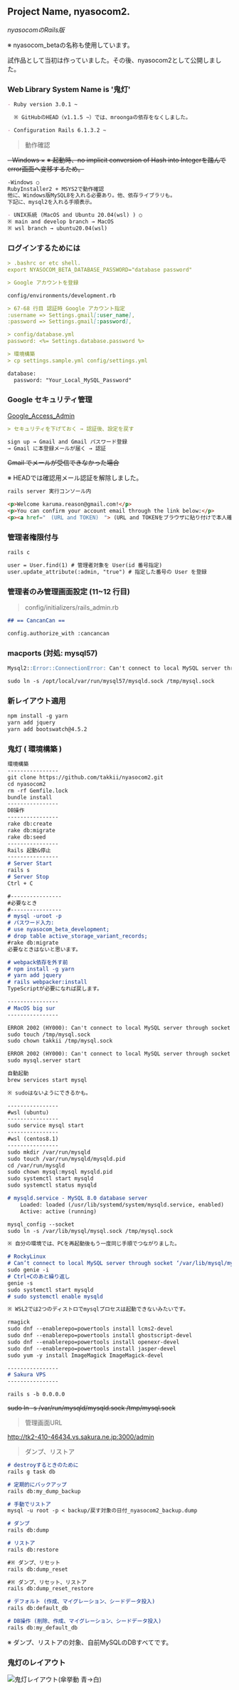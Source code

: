 ## Project Name, nyasocom2.

_nyasocomのRails版_

※ nyasocom_betaの名称も使用しています。

試作品として当初は作っていました。その後、nyasocom2として公開しました。

### Web Library System Name is '鬼灯'

```markdown
- Ruby version 3.0.1 ~

  ※ GitHubのHEAD（v1.1.5 ~）では、mroongaの依存をなくしました。

- Configuration Rails 6.1.3.2 ~
```

> 動作確認

<s>- Windows ×</s>
<s>※ 起動時、no implicit conversion of Hash into Integerを踏んでerror画面へ変移するため。</s>

```markdown
-Windows ○
RubyInstaller2 + MSYS2で動作確認
他に、Windows版MySQL8を入れる必要あり。他、依存ライブラリも。
下記に、mysql2を入れる手順表示。

- UNIX系統 (MacOS and Ubuntu 20.04(wsl) ) ○
※ main and develop branch → MacOS
※ wsl branch → ubuntu20.04(wsl)
```

### ログインするためには

```markdown
> .bashrc or etc shell.
export NYASOCOM_BETA_DATABASE_PASSWORD="database password"

> Google アカウントを登録

config/environments/development.rb

> 67-68 行目 認証時 Google アカウント指定
:username => Settings.gmail[:user_name],
:password => Settings.gmail[:password],

> config/database.yml
password: <%= Settings.database.password %>

> 環境構築
> cp settings.sample.yml config/settings.yml

database:
  password: "Your_Local_MySQL_Password"
```

### Google セキュリティ管理

[Google_Access_Admin](https://www.google.com/settings/security/lesssecureapps)

```markdown
> セキュリティを下げておく → 認証後、設定を戻す

sign up → Gmail and Gmail パスワード登録
→ Gmail に本登録メールが届く → 認証
```

<s>Gmail でメールが受信できなかった場合</s>

※ HEADでは確認用メール認証を解除しました。

```markdown
rails server 実行コンソール内

<p>Welcome karuma.reason@gmail.com!</p>
<p>You can confirm your account email through the link below:</p>
<p><a href="　(URL and TOKEN)　"> (URL and TOKENをブラウザに貼り付けで本人確認できる) Confirm my account</a></p>
```

### 管理者権限付与

```markdown
rails c

user = User.find(1) # 管理者対象を User(id 番号指定)
user.update_attribute(:admin, "true") # 指定した番号の User を登録
```

### 管理者のみ管理画面設定 (11~12 行目)

> config/initializers/rails_admin.rb

```markdown
## == CancanCan ==

config.authorize_with :cancancan
```

### macports (対処: mysql57)

```markdown
Mysql2::Error::ConnectionError: Can't connect to local MySQL server through socket '/tmp/mysql.sock' (2)

sudo ln -s /opt/local/var/run/mysql57/mysqld.sock /tmp/mysql.sock
```

### 新レイアウト適用

```markdown
npm install -g yarn
yarn add jquery
yarn add bootswatch@4.5.2
```

### 鬼灯 ( 環境構築 )

```markdown
環境構築
----------------
git clone https://github.com/takkii/nyasocom2.git
cd nyasocom2
rm -rf Gemfile.lock
bundle install
----------------
DB操作
----------------
rake db:create
rake db:migrate
rake db:seed
----------------
Rails 起動&停止
----------------
# Server Start
rails s
# Server Stop
Ctrl + C

#----------------
#必要なとき
#----------------
# mysql -uroot -p
# パスワード入力:
# use nyasocom_beta_development;
# drop table active_storage_variant_records;
#rake db:migrate
必要なときはないと思います。

# webpack依存を外す前
# npm install -g yarn
# yarn add jquery
# rails webpacker:install
TypeScriptが必要になれば戻します。

----------------
# MacOS big sur
----------------

ERROR 2002 (HY000): Can't connect to local MySQL server through socket '/tmp/mysql.sock' (2)
sudo touch /tmp/mysql.sock
sudo chown takkii /tmp/mysql.sock

ERROR 2002 (HY000): Can't connect to local MySQL server through socket '/tmp/mysql.sock' (38)
sudo mysql.server start

自動起動
brew services start mysql

※ sudoはないようにできるかも。

----------------
#wsl (ubuntu)
----------------
sudo service mysql start
----------------
#wsl (centos8.1)
----------------
sudo mkdir /var/run/mysqld
sudo touch /var/run/mysqld/mysqld.pid
cd /var/run/mysqld
sudo chown mysql:mysql mysqld.pid
sudo systemctl start mysqld
sudo systemctl status mysqld

# mysqld.service - MySQL 8.0 database server
    Loaded: loaded (/usr/lib/systemd/system/mysqld.service, enabled)
    Active: active (running)

mysql_config --socket
sudo ln -s /var/lib/mysql/mysql.sock /tmp/mysql.sock

※ 自分の環境では、PCを再起動後もう一度同じ手順でつながりました。

# RockyLinux
# Can’t connect to local MySQL server through socket ‘/var/lib/mysql/mysql.sock’ (111)
sudo genie -i
# Ctrl+Cのあと繰り返し
genie -s
sudo systemctl start mysqld
# sudo systemctl enable mysqld

※ WSL2では2つのディストロでmysqlプロセスは起動できないみたいです。

rmagick
sudo dnf --enablerepo=powertools install lcms2-devel
sudo dnf --enablerepo=powertools install ghostscript-devel
sudo dnf --enablerepo=powertools install openexr-devel
sudo dnf --enablerepo=powertools install jasper-devel
sudo yum -y install ImageMagick ImageMagick-devel

----------------
# Sakura VPS
----------------

rails s -b 0.0.0.0

```

<s>sudo ln -s /var/run/mysqld/mysqld.sock /tmp/mysql.sock</s>

> 管理画面URL

http://tk2-410-46434.vs.sakura.ne.jp:3000/admin

> ダンプ、リストア

```markdown
# destroyするときのために
rails g task db

# 定期的にバックアップ
rails db:my_dump_backup

# 手動でリストア
mysql -u root -p < backup/戻す対象の日付_nyasocom2_backup.dump

# ダンプ
rails db:dump

# リストア
rails db:restore

#※ ダンプ、リセット
rails db:dump_reset

#※ ダンプ、リセット、リストア
rails db:dump_reset_restore

# デフォルト (作成、マイグレーション、シードデータ投入)
rails db:default_db

# DB操作 (削除、作成、マイグレーション、シードデータ投入)
rails db:my_default_db
```

※ ダンプ、リストアの対象、自前MySQLのDBすべてです。

### 鬼灯のレイアウト

![鬼灯レイアウト(傘挙動 青→白)](https://github.com/takkii/nyasocom2/blob/main/public/images/hozuki.gif)

